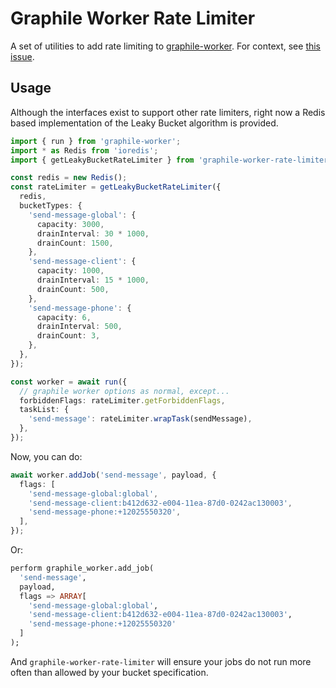# Graphile Worker Rate Limiter

A set of utilities to add rate limiting to
[graphile-worker](https://github.com/graphile/worker/). For context, see
[this issue](https://github.com/graphile/worker/issues/118).

## Usage

Although the interfaces exist to support other rate limiters, right now a Redis
based implementation of the Leaky Bucket algorithm is provided.

```typescript
import { run } from 'graphile-worker';
import * as Redis from 'ioredis';
import { getLeakyBucketRateLimiter } from 'graphile-worker-rate-limiter';

const redis = new Redis();
const rateLimiter = getLeakyBucketRateLimiter({
  redis,
  bucketTypes: {
    'send-message-global': {
      capacity: 3000,
      drainInterval: 30 * 1000,
      drainCount: 1500,
    },
    'send-message-client': {
      capacity: 1000,
      drainInterval: 15 * 1000,
      drainCount: 500,
    },
    'send-message-phone': {
      capacity: 6,
      drainInterval: 500,
      drainCount: 3,
    },
  },
});

const worker = await run({
  // graphile worker options as normal, except...
  forbiddenFlags: rateLimiter.getForbiddenFlags,
  taskList: {
    'send-message': rateLimiter.wrapTask(sendMessage),
  },
});
```

Now, you can do:

```typescript
await worker.addJob('send-message', payload, {
  flags: [
    'send-message-global:global',
    'send-message-client:b412d632-e004-11ea-87d0-0242ac130003',
    'send-message-phone:+12025550320',
  ],
});
```

Or:

```sql
perform graphile_worker.add_job(
  'send-message',
  payload,
  flags => ARRAY[
    'send-message-global:global',
    'send-message-client:b412d632-e004-11ea-87d0-0242ac130003',
    'send-message-phone:+12025550320'
  ]
);
```

And `graphile-worker-rate-limiter` will ensure your jobs do not run more often
than allowed by your bucket specification.
